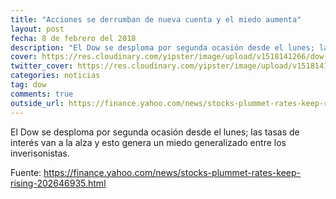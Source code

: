 ```yaml
---
title: "Acciones se derrumban de nueva cuenta y el miedo aumenta"
layout: post
fecha: 8 de febrero del 2018
description: "El Dow se desploma por segunda ocasión desde el lunes; las tasas de interés van a la alza y esto genera un miedo generalizado entre los inverisonistas."
cover: https://res.cloudinary.com/yipster/image/upload/v1518141266/dow-down_mlfrwd.jpg
twitter_cover: https://res.cloudinary.com/yipster/image/upload/v1518141266/dow-down_mlfrwd.jpg
categories: noticias 
tag: dow
comments: true
outside_url: https://finance.yahoo.com/news/stocks-plummet-rates-keep-rising-202646935.html
---
```


El Dow se desploma por segunda ocasión desde el lunes; las tasas de interés van a la alza y esto genera un miedo generalizado entre los inverisonistas.

Fuente: <a href="https://finance.yahoo.com/news/stocks-plummet-rates-keep-rising-202646935.html"> https://finance.yahoo.com/news/stocks-plummet-rates-keep-rising-202646935.html</a>